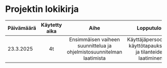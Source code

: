 # Projektin lokikirja

| Päivämäärä  | Käytetty aika | Aihe |  Lopputulos |
| :---  |     :---:      |     :---:      |     :---:      |
| 23.3.2025 | 4t | Ensimmäisen vaiheen suunnittelua ja ohjelmistosuunnitelman laatimista |  Käyttäjäpersoonien, käyttötapauksien- ja tilanteiden laatiminen |
